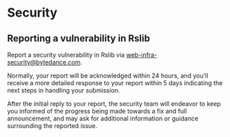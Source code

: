 # Security

## Reporting a vulnerability in Rslib

Report a security vulnerability in Rslib via web-infra-security@bytedance.com.

Normally, your report will be acknowledged within 24 hours, and you'll receive a more detailed response to your report within 5 days indicating the next steps in handling your submission.

After the initial reply to your report, the security team will endeavor to keep you informed of the progress being made towards a fix and full announcement, and may ask for additional information or guidance surrounding the reported issue.
